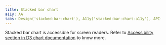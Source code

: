 ```yaml
---
title: Stacked bar chart
a11y: AA
tabs: Design('stacked-bar-chart'), A11y('stacked-bar-chart-a11y'), API('stacked-bar-chart-api'), Examples('stacked-bar-chart-d3-code'), Changelog('d3-chart-changelog')
---
```


Stacked bar chart is accessible for screen readers. Refer to [Accessibility section in D3 chart documentation](/data-display/d3-chart/d3-chart-a11y) to know more.
